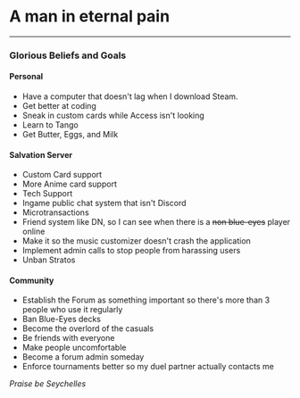 # A man in eternal pain

---

### Glorious Beliefs and Goals

#### Personal

- Have a computer that doesn't lag when I download Steam.
- Get better at coding
- Sneak in custom cards while Access isn't looking
- Learn to Tango
- Get Butter, Eggs, and Milk

#### Salvation Server

- Custom Card support
- More Anime card support
- Tech Support
- Ingame public chat system that isn't Discord
- Microtransactions
- Friend system like DN, so I can see when there is a ~~non blue-eyes~~ player online
- Make it so the music customizer doesn't crash the application
- Implement admin calls to stop people from harassing users
- Unban Stratos

#### Community

- Establish the Forum as something important so there's more than 3 people who use it regularly
- Ban Blue-Eyes decks
- Become the overlord of the casuals
- Be friends with everyone
- Make people uncomfortable
- Become a forum admin someday
- Enforce tournaments better so my duel partner actually contacts me

*Praise be Seychelles*

